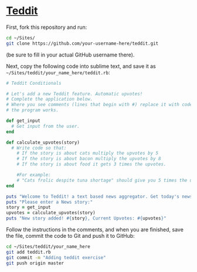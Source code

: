 # [Teddit](https://materials.generalassemb.ly/bewd/new-york-city/20/lessons/2#classwork)

First, fork this repository and run:

```bash
cd ~/Sites/
git clone https://github.com/your-username-here/teddit.git
```

(be sure to fill in your actual GitHub username there).

Next, copy the following code into sublime text, and save it as
`~/Sites/teddit/your_name_here/teddit.rb`:

```ruby
# Teddit Conditionals

# Let's add a new Teddit feature. Automatic upvotes!
# Complete the application below.
# Where you see comments (lines that begin with #) replace it with code so that
# the program works.

def get_input
  # Get input from the user.
end

def calculate_upvotes(story)
  # Write code so that:
    # If the story is about cats multiply the upvotes by 5
    # If the story is about bacon multiply the upvotes by 8
    # If the story is about food it gets 3 times the upvotes.

    #For example:
    # "Cats frolic despite tuna shortage" should give you 5 times the upvotes!
end

puts "Welcome to Teddit! a text based news aggregator. Get today's news tomorrow!"
puts "Please enter a News story:"
story = get_input
upvotes = calculate_upvotes(story)
puts "New story added! #{story}, Current Upvotes: #{upvotes}"
```

Follow the instructions in the comments, and when you are finished, save the
file, commit the code to Git and push it to GitHub:

```bash
cd ~/Sites/teddit/your_name_here
git add teddit.rb
git commit -m "Adding teddit exercise"
git push origin master
```

